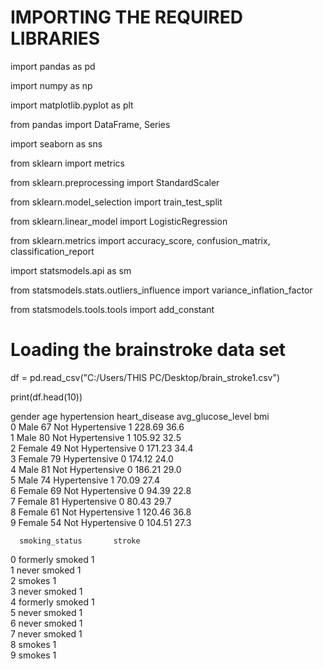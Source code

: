 # IMPORTING THE REQUIRED LIBRARIES 

import pandas as pd

import numpy as np

import matplotlib.pyplot as plt

from pandas import DataFrame, Series

import seaborn as sns

from sklearn import metrics

from sklearn.preprocessing import StandardScaler

from sklearn.model_selection import train_test_split

from sklearn.linear_model import LogisticRegression

from sklearn.metrics import accuracy_score, confusion_matrix, classification_report

import statsmodels.api as sm

from statsmodels.stats.outliers_influence import variance_inflation_factor

from statsmodels.tools.tools import add_constant

# Loading the brainstroke data set
df = pd.read_csv("C:/Users/THIS PC/Desktop/brain_stroke1.csv")

print(df.head(10))

   gender   age      hypertension       heart_disease    avg_glucose_level     bmi  \
0    Male    67   Not Hypertensive              1             228.69           36.6   
1    Male    80   Not Hypertensive              1             105.92           32.5   
2  Female    49   Not Hypertensive              0             171.23           34.4   
3  Female    79      Hypertensive               0             174.12           24.0   
4    Male    81   Not Hypertensive              0             186.21           29.0   
5    Male    74      Hypertensive               1             70.09            27.4   
6  Female    69   Not Hypertensive              0             94.39            22.8   
7  Female    81      Hypertensive               0             80.43            29.7   
8  Female    61   Not Hypertensive              1             120.46           36.8   
9  Female    54   Not Hypertensive              0             104.51           27.3   

      smoking_status       stroke  
0    formerly smoked          1  
1     never smoked            1  
2           smokes            1  
3     never smoked            1  
4    formerly smoked          1  
5     never smoked            1  
6     never smoked            1  
7     never smoked            1  
8           smokes            1  
9           smokes            1  
